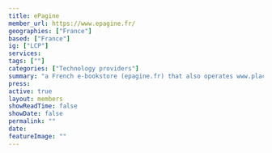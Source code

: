 ```yaml
---
title: ePagine
member_url: https://www.epagine.fr/
geographies: ["France"]
based: ["France"]
ig: ["LCP"] 
services: 
tags: [""]
categories: ["Technology providers"]
summary: "a French e-bookstore (epagine.fr) that also operates www.placedeslibraires.fr, an e-bookstore shared by multiple independent booksellers."
press:
active: true
layout: members
showReadTime: false
showDate: false
permalink: ""
date: 
featureImage: ""
---
```

